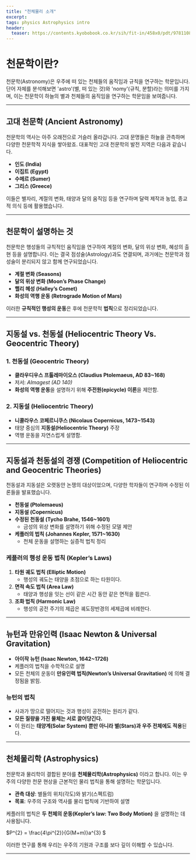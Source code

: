 ```yaml
---
title: "천체물리 소개"
excerpt: 
tags: physics Astrophysics intro
header:
  teaser: https://contents.kyobobook.co.kr/sih/fit-in/458x0/pdt/9781108422161.jpg
---
```


# 천문학이란?

천문학(Astronomy)은 우주에 떠 있는 천체들의 움직임과 규칙을 연구하는 학문입니다. 단어 자체를 분석해보면 'astro'(별, 떠 있는 것)와 'nomy'(규칙, 분할)라는 의미를 가지며, 이는 천문학이 하늘의 별과 천체들의 움직임을 연구하는 학문임을 보여줍니다.

---

## 고대 천문학 (Ancient Astronomy)

천문학의 역사는 아주 오래전으로 거슬러 올라갑니다. 고대 문명들은 하늘을 관측하며 다양한 천문학적 지식을 쌓아왔죠. 대표적인 고대 천문학의 발전 지역은 다음과 같습니다.

- **인도 (India)**
- **이집트 (Egypt)**
- **수메르 (Sumer)**
- **그리스 (Greece)**

이들은 별자리, 계절의 변화, 태양과 달의 움직임 등을 연구하며 달력 제작과 농업, 종교적 의식 등에 활용했습니다.

---

## 천문학이 설명하는 것

천문학은 행성들의 규칙적인 움직임을 연구하여 계절의 변화, 달의 위상 변화, 혜성의 출현 등을 설명합니다. 이는 결국 점성술(Astrology)과도 연결되며, 과거에는 천문학과 점성술이 분리되지 않고 함께 연구되었습니다.

- **계절 변화 (Seasons)**
- **달의 위상 변화 (Moon’s Phase Change)**
- **핼리 혜성 (Halley’s Comet)**
- **화성의 역행 운동 (Retrograde Motion of Mars)**

이러한 **규칙적인 행성의 운동**은 후에 천문학적 **법칙**으로 정리되었습니다.

---

## 지동설 vs. 천동설 (Heliocentric Theory Vs. Geocentric Theory)

### 1. 천동설 (Geocentric Theory)

- **클라우디우스 프톨레마이오스 (Claudius Ptolemaeus, AD 83~168)**
- 저서: *Almagest (AD 140)*
- **화성의 역행 운동**을 설명하기 위해 **주전원(epicycle) 이론**을 제안함.

### 2. 지동설 (Heliocentric Theory)

- **니콜라우스 코페르니쿠스 (Nicolaus Copernicus, 1473~1543)**
- 태양 중심의 **지동설(Heliocentric Theory)** 주장
- 역행 운동을 자연스럽게 설명함.

---

## 지동설과 천동설의 경쟁 (Competition of Heliocentric and Geocentric Theories)

천동설과 지동설은 오랫동안 논쟁의 대상이었으며, 다양한 학자들이 연구하며 수정된 이론들을 발표했습니다.

- **천동설 (Ptolemaeus)**
- **지동설 (Copernicus)**
- **수정된 천동설 (Tycho Brahe, 1546~1601)**
  - 금성의 위상 변화를 설명하기 위해 수정된 모델 제안
- **케플러의 법칙 (Johannes Kepler, 1571~1630)**
  - 천체 운동을 설명하는 실증적 법칙 정리

### 케플러의 행성 운동 법칙 (Kepler’s Laws)

1. **타원 궤도 법칙 (Elliptic Motion)**
   - 행성의 궤도는 태양을 초점으로 하는 타원이다.
2. **면적 속도 법칙 (Area Law)**
   - 태양과 행성을 잇는 선이 같은 시간 동안 같은 면적을 휩쓴다.
3. **조화 법칙 (Harmonic Law)**
   - 행성의 공전 주기의 제곱은 궤도장반경의 세제곱에 비례한다.

---

## 뉴턴과 만유인력 (Isaac Newton & Universal Gravitation)

- **아이작 뉴턴 (Isaac Newton, 1642~1726)**
- 케플러의 법칙을 수학적으로 설명
- 모든 천체의 운동이 **만유인력 법칙(Newton’s Universal Gravitation)** 에 의해 결정됨을 밝힘.

### 뉴턴의 법칙

- 사과가 땅으로 떨어지는 것과 행성이 공전하는 원리가 같다.
- **모든 질량을 가진 물체는 서로 끌어당긴다.**
- 이 원리는 **태양계(Solar System) 뿐만 아니라 별(Stars)과 우주 전체에도 적용**된다.

---

## 천체물리학 (Astrophysics)

천문학과 물리학이 결합된 분야를 **천체물리학(Astrophysics)** 이라고 합니다. 이는 우주의 다양한 천문 현상을 근본적인 물리 법칙을 통해 설명하는 학문입니다.

- **관측 대상**: 별들의 위치(각도)와 밝기(스펙트럼)
- **목표**: 우주의 구조와 역사를 물리 법칙에 기반하여 설명

케플러의 법칙은 **두 천체의 운동(Kepler’s law: Two Body Motion)** 을 설명하는 데 사용됩니다.

$P^{2} = \frac{4\pi^{2}}{G(M+m)}a^{3} $

이러한 연구를 통해 우리는 우주의 기원과 구조를 보다 깊이 이해할 수 있습니다.

---